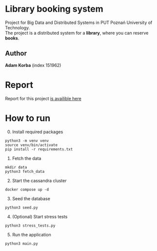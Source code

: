 # Library booking system
Project for Big Data and Distributed Systems in PUT Poznań University of Technology. \
The project is a distributed system for a **library**, where you can reserve **books**.

## Author
**Adam Korba** (index 151962)

# Report
Report for this project [is availible here](report.md)

# How to run
0. Install required packages
```
python3 -m venv venv
source venv/bin/activate
pip install -r requirements.txt
```
1. Fetch the data
```
mkdir data
python3 fetch_data
```
2. Start the cassandra cluster
```
docker compose up -d
```
3. Seed the database
```
python3 seed.py
```
4. (Optional) Start stress tests
```
python3 stress_tests.py
```
5. Run the application
```
python3 main.py
```

